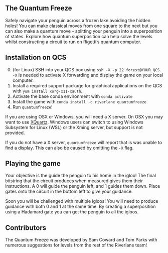 ## The Quantum Freeze
Safely navigate your penguin across a frozen lake avoiding the hidden holes! You can make classical moves from one square to the next but you can also make a quantum move - splitting your penguin into a superposition of states. Explore how quantum superposition can help solve the levels whilst constructing a circuit to run on Rigetti’s quantum computer.

## Installation on QCS

0. (for Linux) SSH into your QCS box using `ssh -X -p 22 forest@YOUR_QCS`. `-X` is needed to activate X forwarding and display the game on your local computer.
1. Install a required support package for graphical applications on the QCS with `yum install xorg-x11-xauth`.
2. Activate the base conda environment with `conda activate`
3. Install the game with `conda install -c riverlane quantumfreeze`
4. Run `quantumfreeze`!

If you are using OSX or Windows, you will need a X server. On OSX you may want to use [XQuartz](https://www.xquartz.org/). Windows users can switch to using Windows Subsystem for Linux (WSL) or the Xming server, but support is not provided.

If you do not have a X server, `quantumfreeze` will report that is was unable to find a display. This can also be caused by omitting the `-X` flag.

## Playing the game

Your objective is the guide the penguin to his home in the igloo! The final bitstring that the circuit produces when measured gives them their instructions. A 0 will guide the penguin left, and 1 guides them down. Place gates onto the circuit in the bottom left to give your guidance.

Soon you will be challenged with multiple igloos! You will need to produce guidance with both 0 and 1 at the same time. By creating a superposition using a Hadamard gate you can get the penguin to all the igloos.

## Contributors
The Quantum Freeze was developed by Sam Coward and Tom Parks with numerous suggestions for levels from the rest of the Riverlane team!
